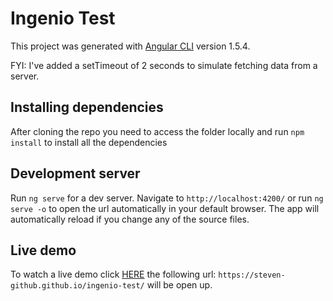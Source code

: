 # Ingenio Test

This project was generated with [Angular CLI](https://github.com/angular/angular-cli) version 1.5.4.

FYI: I've added a setTimeout of 2 seconds to simulate fetching data from a server.

## Installing dependencies

After cloning the repo you need to access the folder locally and run `npm install` to install all the dependencies

## Development server

Run `ng serve` for a dev server. Navigate to `http://localhost:4200/` or run `ng serve -o` to open the url automatically in your default browser. The app will automatically reload if you change any of the source files.

## Live demo

To watch a live demo click [HERE](https://steven-github.github.io/ingenio-test/) the following url: `https://steven-github.github.io/ingenio-test/` will be open up.
